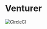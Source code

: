 # Venturer
[![CircleCI](https://circleci.com/gh/Tomislaw/venturergame.svg?style=svg&circle-token=632ee131c2b3226cccdfb364885476dbc80d4e1d)](https://circleci.com/gh/Tomislaw/venturergame)
